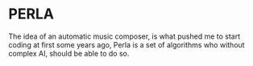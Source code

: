 # PERLA
The idea of an automatic music composer, is what pushed me to start coding at first some years ago,
Perla is a set of algorithms who without complex AI, should be able to do so.
